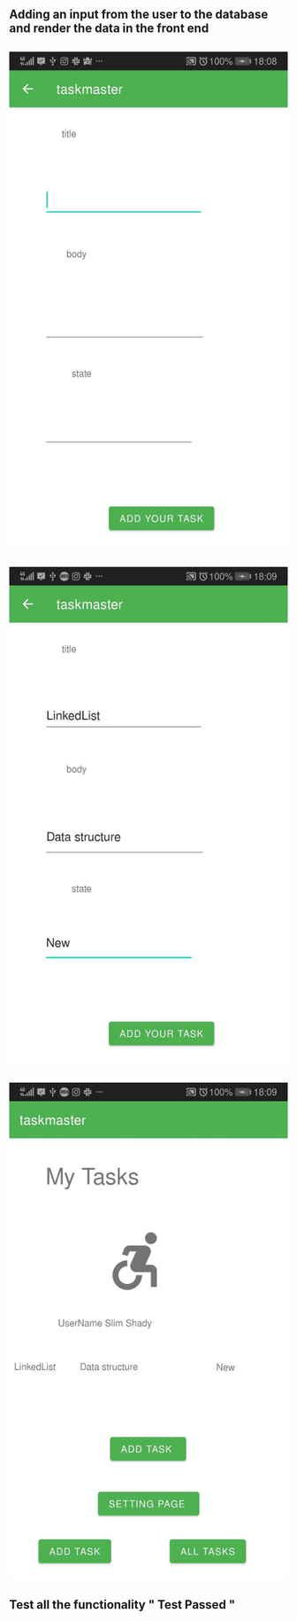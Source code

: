 ## Adding an input from the user to the database and render the data in the front end


## ![image description](lab29A.jpg)
## ![image description](LAB29B.jpg)
## ![image description](LAB29C.jpg)





## Test all the functionality " Test Passed "